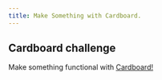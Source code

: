 ```yaml
---
title: Make Something with Cardboard. 
---
```


## Cardboard challenge

Make something functional with [Cardboard!](https://cardboard-challenge.com/)

